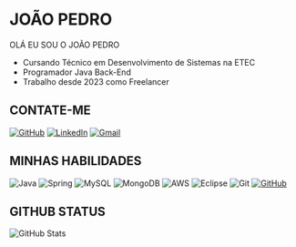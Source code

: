 # JOÃO PEDRO
OLÁ EU SOU O JOÃO PEDRO
- Cursando Técnico em Desenvolvimento de Sistemas na ETEC
- Programador Java Back-End
- Trabalho desde 2023 como Freelancer

## CONTATE-ME
[![GitHub](https://img.shields.io/badge/GitHub-000?style=for-the-badge&logo=github&logoColor=)](https://github.com/jopsantossilva2005)
[![LinkedIn](https://img.shields.io/badge/LinkedIn-000?style=for-the-badge&logo=linkedin&logoColor=blue)](https://www.linkedin.com/in/jo%C3%A3o-pedro-santos-silva-b65a98262/)
[![Gmail](https://img.shields.io/badge/Gmail-000?style=for-the-badge&logo=gmail&logoColor=red)](mailto:jpsantossilva2005@gmail.com)

## MINHAS HABILIDADES
![Java](https://img.shields.io/badge/java-000.svg?style=for-the-badge&logo=openjdk&logoColor=)
![Spring](https://img.shields.io/badge/spring-000.svg?style=for-the-badge&logo=spring&logoColor=gren)
![MySQL](https://img.shields.io/badge/MySQL-000?style=for-the-badge&logo=mysql&logoColor=blue)
![MongoDB](https://img.shields.io/badge/MongoDB-000.svg?style=for-the-badge&logo=mongodb&logoColor=green)
![AWS](https://img.shields.io/badge/AWS-000.svg?style=for-the-badge&logo=amazon-aws&logoColor=orange)
![Eclipse](https://img.shields.io/badge/Eclipse-000.svg?style=for-the-badge&logo=Eclipse&logoColor=orange)
![Git](https://img.shields.io/badge/GIT-000?style=for-the-badge&logo=git&logoColor=orange)
[![GitHub](https://img.shields.io/badge/GitHub-000?style=for-the-badge&logo=github&logoColor=white)](https://github.com/jopsantossilva2005)

## GITHUB STATUS
![GitHub Stats](https://github-readme-stats.vercel.app/api?username=jopsantossilva2005&theme=transparen&bg_color=000&border_color=30A3DC&show_icons=true&icon_color=30A3DC&title_color=E94D5F&text_color=FFFFFF)
